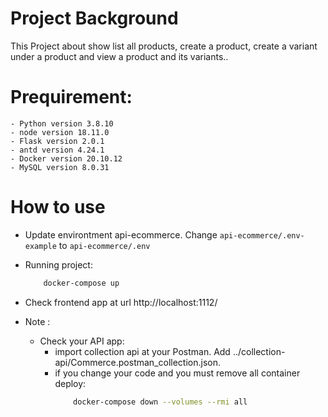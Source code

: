 # Project Background
This Project about show list all products, create a product, create a variant under a product and view a product and its variants..


# Prequirement:
    - Python version 3.8.10
    - node version 18.11.0
    - Flask version 2.0.1
    - antd version 4.24.1
    - Docker version 20.10.12
    - MySQL version 8.0.31

# How to use
* Update environtment api-ecommerce. Change ```api-ecommerce/.env-example``` to ```api-ecommerce/.env```

* Running project:
    ```bash
        docker-compose up
    ```

* Check frontend app at url http://localhost:1112/

* Note : 
    - Check your API app:
        - import collection api at your Postman. Add ../collection-api/Commerce.postman_collection.json.
        - if you change your code and you must remove all container deploy: 
            ```bash
                docker-compose down --volumes --rmi all
            ```